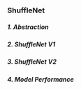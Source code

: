 ### ShuffleNet

##### 1. Abstraction


##### 2. ShuffleNet V1


##### 3. ShuffleNet V2


##### 4. Model Performance

